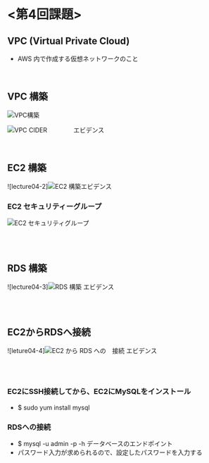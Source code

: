 # <第4回課題>

## VPC (Virtual Private Cloud)
  - AWS 内で作成する仮想ネットワークのこと
<br>

## VPC 構築
![VPC構築](./vpc.1-img/png)

![VPC  CIDER 　　　　エビデンス](https://github.com/ryo-RH/RaiseTech/assets/147240434/4f079983-d483-4537-a643-00d4dc4c347d)


<br>

## EC2 構築
![lecture04-2]![EC2 構築エビデンス](https://github.com/ryo-RH/RaiseTech/assets/147240434/10d32b32-abbf-443c-bab3-da7b736b6987)
### EC2 セキュリティーグループ
![EC2 セキュリティグループ](https://github.com/ryo-RH/RaiseTech/assets/147240434/db477f18-13da-455d-b4dd-82e1ca4970de)


<br>
<br>


## RDS 構築
![lecture04-3]![RDS 構築 エビデンス](https://github.com/ryo-RH/RaiseTech/assets/147240434/d3a541a0-977f-4e1d-9cef-ad1e0aca577f)


<br>
<br>

## EC2からRDSへ接続
![leture04-4]![EC2 から RDS への　接続 エビデンス](https://github.com/ryo-RH/RaiseTech/assets/147240434/3e8e5548-a85d-467c-a7ca-ff192ee2e29d)


<br>
<br>

     
### EC2にSSH接続してから、EC2にMySQLをインストール
- $ sudo yum install mysql

### RDSへの接続
- $ mysql -u admin -p -h データベースのエンドポイント
- パスワード入力が求められるので、設定したパスワードを入力する



